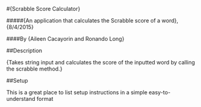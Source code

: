 #{Scrabble Score Calculator}

#####{An application that calculates the Scrabble score of a word}, {8/4/2015}

####By {Aileen Cacayorin and Ronando Long}

##Description

{Takes string input and calculates the score of the inputted word by calling the scrabble method.}

##Setup

This is a great place
to list setup instructions
in a simple
easy-to-understand
format
